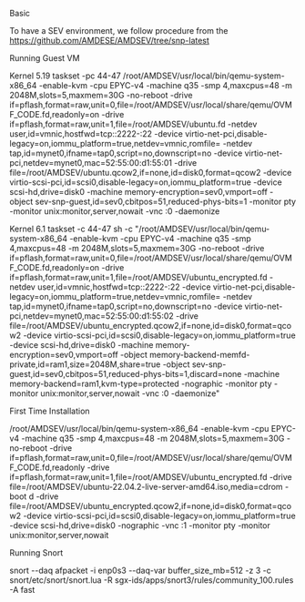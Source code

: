 Basic

To have a SEV environment, we follow procedure from the https://github.com/AMDESE/AMDSEV/tree/snp-latest

Running Guest VM

Kernel 5.19
taskset -pc 44-47 /root/AMDSEV/usr/local/bin/qemu-system-x86_64 -enable-kvm -cpu EPYC-v4 -machine q35 -smp 4,maxcpus=48 -m 2048M,slots=5,maxmem=30G -no-reboot -drive if=pflash,format=raw,unit=0,file=/root/AMDSEV/usr/local/share/qemu/OVMF_CODE.fd,readonly=on -drive if=pflash,format=raw,unit=1,file=/root/AMDSEV/ubuntu.fd -netdev user,id=vmnic,hostfwd=tcp::2222-:22 -device virtio-net-pci,disable-legacy=on,iommu_platform=true,netdev=vmnic,romfile= -netdev tap,id=mynet0,ifname=tap0,script=no,downscript=no -device virtio-net-pci,netdev=mynet0,mac=52:55:00:d1:55:01 -drive file=/root/AMDSEV/ubuntu.qcow2,if=none,id=disk0,format=qcow2 -device virtio-scsi-pci,id=scsi0,disable-legacy=on,iommu_platform=true -device scsi-hd,drive=disk0 -machine memory-encryption=sev0,vmport=off -object sev-snp-guest,id=sev0,cbitpos=51,reduced-phys-bits=1 -monitor pty -monitor unix:monitor,server,nowait -vnc :0 -daemonize

Kernel 6.1
taskset -c 44-47 sh -c "/root/AMDSEV/usr/local/bin/qemu-system-x86_64 -enable-kvm -cpu EPYC-v4 -machine q35 -smp 4,maxcpus=48 -m 2048M,slots=5,maxmem=30G -no-reboot -drive if=pflash,format=raw,unit=0,file=/root/AMDSEV/usr/local/share/qemu/OVMF_CODE.fd,readonly=on -drive if=pflash,format=raw,unit=1,file=/root/AMDSEV/ubuntu_encrypted.fd -netdev user,id=vmnic,hostfwd=tcp::2222-:22 -device virtio-net-pci,disable-legacy=on,iommu_platform=true,netdev=vmnic,romfile= -netdev tap,id=mynet0,ifname=tap0,script=no,downscript=no -device virtio-net-pci,netdev=mynet0,mac=52:55:00:d1:55:02 -drive file=/root/AMDSEV/ubuntu_encrypted.qcow2,if=none,id=disk0,format=qcow2 -device virtio-scsi-pci,id=scsi0,disable-legacy=on,iommu_platform=true -device scsi-hd,drive=disk0 -machine memory-encryption=sev0,vmport=off -object memory-backend-memfd-private,id=ram1,size=2048M,share=true -object sev-snp-guest,id=sev0,cbitpos=51,reduced-phys-bits=1,discard=none -machine memory-backend=ram1,kvm-type=protected -nographic -monitor pty -monitor unix:monitor,server,nowait -vnc :0 -daemonize"

First Time Installation

/root/AMDSEV/usr/local/bin/qemu-system-x86_64 -enable-kvm -cpu EPYC-v4 -machine q35 -smp 4,maxcpus=48 -m 2048M,slots=5,maxmem=30G -no-reboot -drive if=pflash,format=raw,unit=0,file=/root/AMDSEV/usr/local/share/qemu/OVMF_CODE.fd,readonly -drive if=pflash,format=raw,unit=1,file=/root/AMDSEV/ubuntu_encrypted.fd -drive file=/root/AMDSEV/ubuntu-22.04.2-live-server-amd64.iso,media=cdrom -boot d -drive file=/root/AMDSEV/ubuntu_encrypted.qcow2,if=none,id=disk0,format=qcow2 -device virtio-scsi-pci,id=scsi0,disable-legacy=on,iommu_platform=true -device scsi-hd,drive=disk0 -nographic -vnc :1 -monitor pty -monitor unix:monitor,server,nowait

Running Snort

snort --daq afpacket -i enp0s3 --daq-var buffer_size_mb=512 -z 3 -c snort/etc/snort/snort.lua -R sgx-ids/apps/snort3/rules/community_100.rules -A fast
